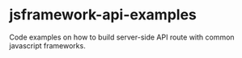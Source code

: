 # jsframework-api-examples
Code examples on how to build server-side API route with common javascript frameworks.

